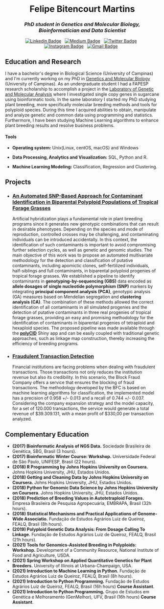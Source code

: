 <h1 align="center">Felipe Bitencourt Martins</h1>

<h3 align="center"><i>PhD student in Genetics and Molecular Biology, Bioinformatician and Data Scientist</i></h3>

<div align="center">

[![Linkedin Badge](https://img.shields.io/badge/LinkedIn-0077B5?style=flat&logo=linkedin&logoColor=white)](https://www.linkedin.com/in/felipe-martins-6a36b9174/)&nbsp;&nbsp;
[![Medium Badge](https://img.shields.io/badge/Medium-12100E?style=flat&logo=medium&logoColor=white)](https://medium.com/@febimartins)&nbsp;&nbsp;
[![Twitter Badge](https://img.shields.io/badge/Twitter-1DA1F2?style=flat&logo=twitter&logoColor=white)](https://twitter.com/Felitencourt)&nbsp;&nbsp;
[![Instagram Badge](https://img.shields.io/badge/Instagram-E4405F?style=flat&logo=instagram&logoColor=white)](https://www.instagram.com/bitafelipe/)&nbsp;&nbsp;
[![Gmail Badge](https://img.shields.io/badge/Gmail-D14836?style=flat&logo=gmail&logoColor=white&link=mailto:febimartins@gmail.com)](mailto:febimartins@gmail.com)&nbsp;&nbsp;
</div>

## Education and Research
I have a bachelor's degree in Biological Science (University of Campinas) and I'm currently working on my PhD in [Genetics and Molecular Biology](https://site2.ib.unicamp.br/pos_genetica_molec/en/node/129) (University of Campinas). As an undergraduate student I had a FAPESP research scholarship to accomplish a project in the [Laboratory of Genetic and Molecular Analysis](https://lagm.cbmeg.unicamp.br/en/index.html) where I investigated single copy genes in sugarcane using bioinformatic tools. In the same laboratory I started my PhD studying plant breeding, more specifically molecular breeding methods and tools for polyploid species. During this time I acquired abilities to obtain, manipulate and analyze genetic and common data using programming and statistics. Furthermore, I have been studying Machine Learning algorithms to enhance plant breeding results and resolve business problems.

#### Tools
* **Operating system:** Unix(Linux, centOS, macOS) and Windows

* **Data Processing, Analytics and Visualization:** SQL, Python and R.

* **Machine Learning Modeling:** Classification, Regression and Clustering.

## Projects

* ### [An Automated SNP-Based Approach for Contaminant Identification in Biparental Polyploid Populations of Tropical Forage Grasses](https://www.biorxiv.org/content/10.1101/2021.07.01.450796v1.full)

    Artificial hybridization plays a fundamental role in plant breeding programs since it generates new genotypic combinations that can result in desirable phenotypes. Depending on the species and mode of reproduction, controlled crosses may be challenging, and contaminating individuals can be introduced accidentally. In this context, the identification of such contaminants is important to avoid compromising further selection cycles, as well as genetic and genomic studies. The main objective of this work was to propose an automated multivariate methodology for the detection and classification of putative contaminants, including apomictic clones, self-fertilized individuals, half-siblings and full contaminants, in biparental polyploid progenies of tropical forage grasses. We established a pipeline to identify contaminants in **genotyping-by-sequencing (GBS)** data encoded as **allele dosages of single nucleotide polymorphism (SNP)** markers by integrating **principal component analysis (PCA)**, genotypic analysis (GA) measures based on Mendelian segregation and **clustering analysis (CA)**. The combination of these methods allowed the correct identification of all contaminants in all simulated progenies and the detection of putative contaminants in three real progenies of tropical forage grasses, providing an easy and promising methodology for the identification of contaminants in biparental progenies of tetraploid and hexaploid species. The proposed pipeline was made available through the <a href="https://github.com/lagmunicamp/polycid" target="_blank">**polyCID**</a> Shiny app and can be easily coupled with traditional genetic approaches, such as linkage map construction, thereby increasing the efficiency of breeding programs.

    
* ### [Fraudulent Transaction Detection](https://github.com/felipebita/fraud_detection)
    Financial institutions are facing problems when dealing with fraudulent transactions. Those transactions not only reduces the institution revenue but also its credibility. In this scenario, the Block Fraud Company offers a service that ensures the blocking of fraud transactions. The methodology developed by the BFC is based on machine learning algorithms for classification, the implemented model has a precision of 0.958 +/- 0.013 and a recall of 0.744 +/- 0.037. Considering the company expansion strategy and the model capacity, for a set of 120.000 transactions, the service would generate a total revenue of $39.309.131, with a mean profit of $330,00 per transaction analyzed.
    
## Complementary Education
* **(2017) Bioinformatic Analysis of NGS Data.** Sociedade Brasileira de Genética, SBG, Brasil (3 hours).
* **(2017) Bioinformatic Winter Course: Workshop.** Universidade Federal de São Paulo, UNIFESP, Brasil (22 hours).
* **(2018) R Programming by Johns Hopkins University on Coursera.** Johns Hopkins University, JHU, Estados Unidos.
* **(2018) Getting and Cleaning Data by Johns Hopkins University on Coursera.** Johns Hopkins University, JHU, Estados Unidos.
* **(2018) Python for Genomic Data Science by Johns Hopkins University on Coursera.** Johns Hopkins University, JHU, Estados Unidos.
* **(2018) Prediction of Breeding Values in Autotetraploid Forages.** Empresa Brasileira de Pesquisa Agropecuária, EMBRAPA, Brasil (32h hours).
* **(2018) Statistical Mechanisms and Practical Applications of Genome-Wide Associatio.** Fundação de Estudos Agrários Luiz de Queiroz, FEALQ, Brasil (8h hours).
* **(2019) Polyploid Genetic Data Analysis: From Dosage Calling To Linkage.** Fundação de Estudos Agrários Luiz de Queiroz, FEALQ, Brasil (21h hours).
* **(2021) Tools for Genomics-Assisted Breeding in Polyploids: Workshop.** Development of a Community Resource, National Institute of Food and Agriculture, USDA.
* **(2021) Spring Workshop on Applied Quantitative Genetics for Plant Breeders.** University of Illinois at Urbana-Champaign, USA.
* **(2021) Introduction to Machine Learning in Python.** Fundação de Estudos Agrários Luiz de Queiroz, FEALQ, Brasil (8h hours).
* **(2021) Introduction to Python Programming.** Fundação de Estudos Agrários Luiz de Queiroz, FEALQ, Brasil (16h hours) **Course Assistant**.
* **(2021) Introduction to Python Programming.** Grupo de Estudos em Genética e Melhoramento (GenMelhor), UFV, Brasil (16h hours) **Course Assistant**.
</div>

<!--
**felipebita/felipebita** is a ✨ _special_ ✨ repository because its `README.md` (this file) appears on your GitHub profile.

Here are some ideas to get you started:

- 🔭 I’m currently working on ...
- 🌱 I’m currently learning ...
- 👯 I’m looking to collaborate on ...
- 🤔 I’m looking for help with ...
- 💬 Ask me about ...
- 📫 How to reach me: ...
- 😄 Pronouns: ...
- ⚡ Fun fact: ...
-->
